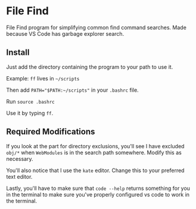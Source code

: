 # File Find
File Find program for simplifying common find command searches. Made because VS Code has garbage explorer search.

## Install

Just add the directory containing the program to your path to use it.

Example: `ff` lives in `~/scripts`

Then add `PATH="$PATH:~/scripts"` in your `.bashrc` file.

Run `source .bashrc`

Use it by typing `ff`.

## Required Modifications

If you look at the part for directory exclusions, you'll see I have excluded `obj/*` when `WebModules` is in the search path somewhere. Modify this as necessary.

You'll also notice that I use the `kate` editor. Change this to your preferred text editor.

Lastly, you'll have to make sure that `code --help` returns something for you in the terminal to make sure you've properly configured vs code to work in the terminal.
